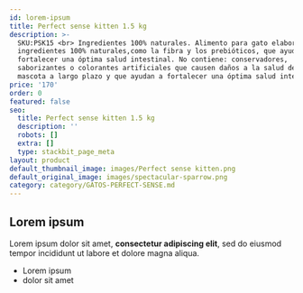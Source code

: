 ```yaml
---
id: lorem-ipsum
title: Perfect sense kitten 1.5 kg
description: >-
  SKU:PSK15 <br> Ingredientes 100% naturales. Alimento para gato elaborado con
  ingredientes 100% naturales,como la fibra y los prebióticos, que ayudan a
  fortalecer una óptima salud intestinal. No contiene: conservadores,
  saborizantes o colorantes artificiales que causen daños a la salud de nuestra
  mascota a largo plazo y que ayudan a fortalecer una óptima salud intestinal.
price: '170'
order: 0
featured: false
seo:
  title: Perfect sense kitten 1.5 kg
  description: ''
  robots: []
  extra: []
  type: stackbit_page_meta
layout: product
default_thumbnail_image: images/Perfect sense kitten.png
default_original_image: images/spectacular-sparrow.png
category: category/GATOS-PERFECT-SENSE.md
---
```

## Lorem ipsum

Lorem ipsum dolor sit amet, **consectetur adipiscing elit**, sed do eiusmod tempor incididunt ut labore et dolore magna aliqua.

- Lorem ipsum
- dolor sit amet